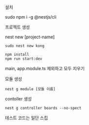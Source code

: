 설치

sudo npm i -g @nestjs/cli

프로젝트 생성

nest new [project-name]

```
sudo nest new kong

npm install
npm run start:dev
```

main, app.module.ts 제외하고 모두 지우기

모듈 생성
```
nest g module [모듈 이름]
```

contoller 생성
```
nest g controller boards --no-spect
```
테스트 코드는 일단 스킵


